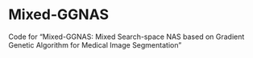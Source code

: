 # Mixed-GGNAS
Code for “Mixed-GGNAS: Mixed Search-space NAS based on Gradient Genetic Algorithm for Medical Image Segmentation”
